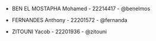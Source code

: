- BEN EL MOSTAPHA Mohamed - 22214417 - @benelmos

- FERNANDES Anthony - 22201572 - @fernanda

- ZITOUNI Yacob - 22201936 - @zitouni
